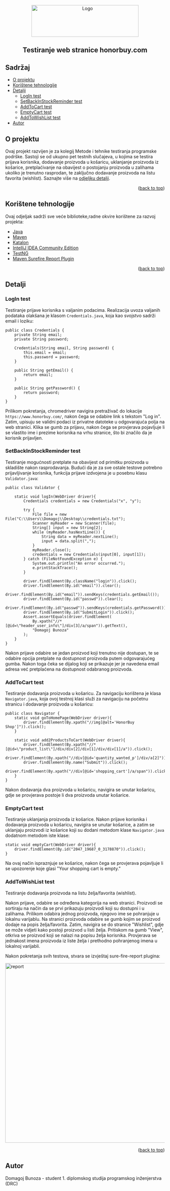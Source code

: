 <div id="top"></div>

<!--  LOGO -->
<br />
<div align="center">
  <a href="https://www.honorbuy.com/">
    <img src="/images/logo.jpg" alt="Logo" width="338" height="100">
  </a>
  <h2 align="center">Testiranje web stranice honorbuy.com</h2>
</div>

<!-- Sadržaj -->
  <h2>Sadržaj</h2>
  <ul>
    <li><a href="#o-projektu">O projektu</a></li>
    <li><a href="#korištene-tehnologije">Korištene tehnologije</a></li>
    <li><a href="#detalji">Detalji</a>
      <ul>
        <li><a href="#LogIn-test">LogIn test</a></li>
        <li><a href="#SetBackInStockReminder-test">SetBackInStockReminder test</a></li>
        <li><a href="#addToCart-test">AddToCart test</a></li>
        <li><a href="#EmptyCart-test">EmptyCart test</a></li>
        <li><a href="#AddToWishList-test">AddToWishList test</a></li>
      </ul>
    </li>
    <li><a href="#autor">Autor</a></li>
  </ul>

<!-- O projektu -->
## O projektu

Ovaj projekt razvijen je za kolegij Metode i tehnike testiranja programske podrške. 
Sastoji se od ukupno pet testnih slučajeva, u kojima se testira prijava korisnika, dodavanje proizvoda u košaricu, uklanjanje proizvoda iz košarice, pretplaćivanje 
na obavijest o postojanju proizvoda u zalihama ukoliko je trenutno rasprodan, te zaključno dodavanje proizvoda na listu favorita (wishlist). 
Saznajte više na [odjeljku detalji](#detalji).

<p align="right">(<a href="#top">back to top</a>)</p>

## Korištene tehnologije

Ovaj odjeljak sadrži sve veće biblioteke,radne okvire korištene za razvoj projekta:

* [Java](https://www.java.com/en/)
* [Maven](https://maven.apache.org/)
* [Katalon](https://www.katalon.com/resources-center/blog/katalon-automation-recorder/)
* [IntelliJ IDEA Community Edition](https://www.jetbrains.com/idea/)
* [TestNG](https://testng.org/doc/)
* [Maven Surefire Report Plugin](https://maven.apache.org/surefire/maven-surefire-report-plugin/)

<p align="right">(<a href="#top">back to top</a>)</p>

<!-- Detalji -->
## Detalji

### LogIn test
Testiranje prijave korisnika s valjanim podacima. Realizacija uvoza valjanih podataka olakšana je klasom `Credentials.java`, koja kao svojstvo sadrži email i loziku:

    public class Credentials {
        private String email;
        private String password;

        Credentials(String email, String password) {
            this.email = email;
            this.password = password;
        }

        public String getEmail() {
            return email;
        }

        public String getPassword() {
            return password;
        }
    }
    
Prilikom pokretanja, chromedriver navigira pretraživač do lokacije `https://www.honorbuy.com/`, nakon čega se odabire link 
s tekstom "Log in". Zatim, upisuju se validni podaci iz privatne datoteke u odgovarajuća polja na web stranici. Klika se gumb za 
prijavu, nakon čega se provjerava pojavljuje li se vlastito ime i prezime korisnika na vrhu stranice, što bi značilo da je korisnik 
prijavljen.
  
### SetBackInStockReminder test
Testiranje mogućnosti pretplate na obavijest od primitku proizvoda u skladište nakon rasprodavanja.
Budući da je za sve ostale testove potrebno prijavljivanje korisnika, funkcija prijave izdvojena je u posebnu klasu `Validator.java`:
    
    public class Validator {

        static void logIn(WebDriver driver){
            Credentials credentials = new Credentials("x", "y");

            try {
                File file = new File("C:\\Users\\Domagoj\\Desktop\\credentials.txt");
                Scanner myReader = new Scanner(file);
                String[] input = new String[2];
                while (myReader.hasNextLine()) {
                    String data = myReader.nextLine();
                    input = data.split(",");
                }
                myReader.close();
                credentials = new Credentials(input[0], input[1]);
            } catch (FileNotFoundException e) {
                System.out.println("An error occurred.");
                e.printStackTrace();
            }

            driver.findElement(By.className("login")).click();
            driver.findElement(By.id("email")).clear();
            driver.findElement(By.id("email")).sendKeys(credentials.getEmail());
            driver.findElement(By.id("passwd")).clear();
            driver.findElement(By.id("passwd")).sendKeys(credentials.getPassword());
            driver.findElement(By.id("SubmitLogin")).click();
            Assert.assertEquals(driver.findElement(
                By.xpath("//*[@id=\"header_user_info\"]/div[3]/a/span")).getText(),
                "Domagoj Bunoza"
            );
        }
    }

Nakon prijave odabire se jedan proizvod koji trenutno nije dostupan, te se odabire opcija pretplate na dostupnost proizvoda putem odgovarajućeg gumba. Nakon toga 
čeka se dijalog koji se prikazuje jer je navedena email adresa već pretplaćena na dostupnost odabranog proizvoda.

### AddToCart test
Testiranje dodavanja proizvoda u košaricu. Za navigaciju korištena je klasa `Navigator.java`, koja ovoj testnoj klasi služi za 
navigaciju na početnu stranicu i dodavanje proizvoda u košaricu:


    public class Navigator {
        static void goToHomePage(WebDriver driver){
            driver.findElement(By.xpath("//img[@alt='HonorBuy Shop']")).click();
        }

        static void add2ProductsToCart(WebDriver driver){
            driver.findElement(By.xpath("//*[@id=\"product_list\"]/div/div[2]/div[1]/div/div[1]/a")).click();
            driver.findElement(By.xpath("//div[@id='quantity_wanted_p']/div/a[2]")).click();
            driver.findElement(By.name("Submit")).click();
            driver.findElement(By.xpath("//div[@id='shopping_cart']/a/span")).click();
        }
    }

Nakon dodavanja dva proizvoda u košaricu, navigira se unutar košaricu, gdje se provjerava postoje li dva proizvoda unutar košarice.


### EmptyCart test
Testiranje uklanjanja proizvoda iz košarice. 
Nakon prijave korisnika i dodavanja proizvoda u košaricu, navigira se unutar košarice, a zatim se uklanjaju proizvodi iz košarice koji su 
dodani metodom klase `Navigator.java` dodatnom metodom iste klase:

    static void emptyCart(WebDriver driver){
        driver.findElement(By.id("2047_19687_0_3178870")).click();
    }

Na ovaj način ispraznjuje se košarice, nakon čega se provjerava pojavljuje li se upozorenje koje glasi "Your shopping cart is empty."


### AddToWishList test
Testiranje dodavanja proizvoda na listu želja/favorita (wishlist).

Nakon prijave, odabire se određena kategorija na web stranici. Proizvodi se sortiraju na način da se prvi prikazuju proizvodi koji su dostupni i u zalihama.
Prilikom odabira jednog proizvoda, njegovo ime se pohranjuje u lokalnu varijablu. Na stranici proizvoda odabire se gumb kojim se proizvod dodaje na popis želja/favorita.
Zatim, navigira se do stranice "Wishlist", gdje se može vidjeti kako postoji proizvod u listi želja. Pritiskom na gumb "View", otkriva se proizvod koji se nalazi
na popisu želja korisnika. Provjerava se jednakost imena proizvoda iz liste želja i prethodno pohranjenog imena u lokalnoj varijabli.

Nakon pokretanja svih testova, stvara se izvještaj sure-fire-report plugina:

<a href="/images/sure-fire-report.png">
    <img src="/images/sure-fire-report.png" alt="report" width="1142" height="565">
  </a>

<p align="right">(<a href="#top">back to top</a>)</p>

<!-- Autor -->
## Autor

Domagoj Bunoza - student 1. diplomskog studija programskog inženjerstva (DRC)

